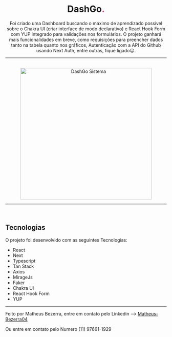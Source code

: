 <h1 align="center">
<br>
    DashGo<span style="color: #D53F8C">.</span> 
<br>
</h1>
<p align="center">Foi criado uma Dashboard buscando o máximo de aprendizado possível sobre o Chakra UI (criar interface de modo declarativo) e React Hook Form com YUP integrado para validações nos formulários. O projeto ganhará mais funcionalidades em breve, como requisições para preencher dados tanto na tabela quanto nos gráficos, Autenticação com a API do Github usando Next Auth, entre outras, fique ligado😉.</p>
<hr> <br>

<div align="center">
    <img src="./image/dashGo.gif" alt="DashGo Sistema" height="410">
</div>

<hr>
<br>

## Tecnologias

O projeto foi desenvolvido com as seguintes Tecnologias:

- React
- Next
- Typescript
- Tan Stack
- Axios
- MirageJs
- Faker
- Chakra UI
- React Hook Form
- YUP

---

Feito por Matheus Bezerra, entre em contato pelo Linkedin --> <a href="https://www.linkedin.com/in/matheus-bezerra04/">Matheus-Bezerra04</a>
<p>Ou entre em contato pelo Numero (11) 97661-1929</p>
